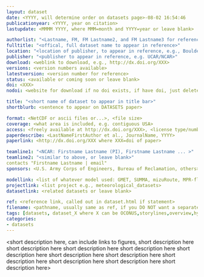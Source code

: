 ```yaml
---
layout: dataset
date: <YYYY, will determine order on datasets page>-08-02 16:54:46  
publicationyear: <YYYY, year on citation>
lastupdate: <MMMM YYYY, where MMM=month and YYYY=year or leave blank>

authorlist: "<Lastname, FM, FM Lastname2, and FM Lastname3 for reference>"
fulltitle: "<offical, full dataset name to appear in reference>"
location: "<location of publisher, to appear in reference, e.g., Boulder, CO>"
publisher: "<publisher to appear in reference, e.g. UCAR/NCAR>"
download: <weblink to download, e.g., http://dx.doi.org/XXX>
versions: <version numbers available>
latestversion: <version number for reference>
status: <available or coming soon or leave blank>
doi: <XXX>
nodoi: <website for download if no doi exists, if have doi, just delete>

title: "<short name of dataset to appear in title bar>"
shortblurb: <sentence to appear on DATASETS paper>

format: <NetCDF or ascii files or...>, <file size>
coverage: <what area is included, e.g. contiguous USA>
access: <freely available at http://dx.doi.org/XXX>, <license type/number, if applicable, otherwise delete with comma>
paperdescribe: <LastNameFirstAuthor et al., JournalName, YYYY>
paperlink: <http://dx.doi.org/XXX where XXX=doi of paper>

teamline1: "<NCAR: Firstname Lastname (PI), Firstname Lastname ... >"
teamline2: "<similar to above, or leave blank>"
contacts "Firstname Lastname | email"
sponsors: <U.S. Army Corps of Engineers, Bureau of Reclamation, others>

modellink: <list of whatever model used: GMET, SUMMA, mizuRoute, MPR-flex, SHARP, ICAR; note: use only if links within the github, currently only set up to do one model, could change if need arises>
projectlink: <list project e.g., meteorological_datasets>
datasetlink: <related datasets or leave blank>

ref: <reference link, called out in dataset.html if statement>
filename: <pathname, usually same as ref, if you DO NOT want a separate page, just leave this blank>
tags: [datasets, dataset_X where X can be OCONUS,storylines,overview,hydromodel,streamforecast,downscale,met,streamroute,params, can have multiple tags]
categories:
- datasets
---
```


<short description here, can include links to figures, short description here short description here short description here short description here short description here short description here short description here short description here short description here short description here short description here>
